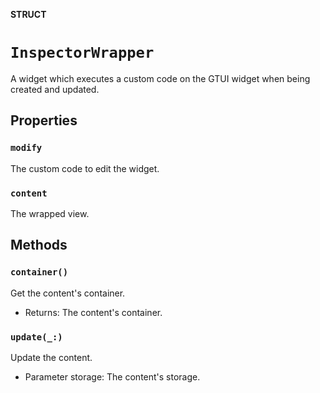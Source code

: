 **STRUCT**

# `InspectorWrapper`

A widget which executes a custom code on the GTUI widget when being created and updated.

## Properties
### `modify`

The custom code to edit the widget.

### `content`

The wrapped view.

## Methods
### `container()`

Get the content's container.
- Returns: The content's container.

### `update(_:)`

Update the content.
- Parameter storage: The content's storage.
